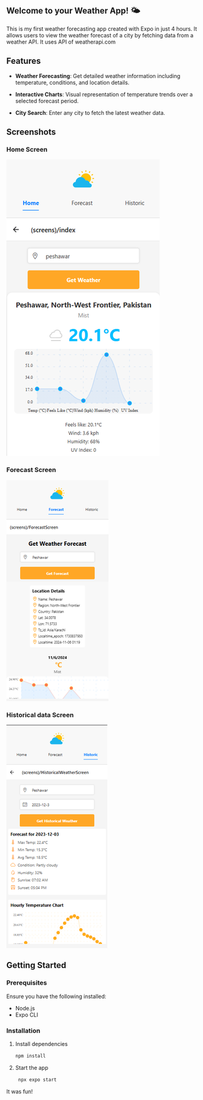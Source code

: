 ## Welcome to your Weather App! 🌤️

This is my first weather forecasting app created with Expo in just 4 hours. It allows users to view the weather forecast of a city by fetching data from a weather API. It uses API of weatherapi.com

## Features

- **Weather Forecasting**: Get detailed weather information including temperature, conditions, and location details.

- **Interactive Charts**: Visual representation of temperature trends over a selected forecast period.

- **City Search**: Enter any city to fetch the latest weather data.


## Screenshots

### Home Screen
![Home Screen](./images/home.png)

### Forecast Screen
![Forecast Screen](./images/forecast.png)

### Historical data Screen
![Historical data Screen](./images/historic.png)


## Getting Started

### Prerequisites

Ensure you have the following installed:

- Node.js
- Expo CLI

### Installation

1. Install dependencies

   ```bash
   npm install
   ```

2. Start the app

   ```bash
    npx expo start
   ```


It was fun!
